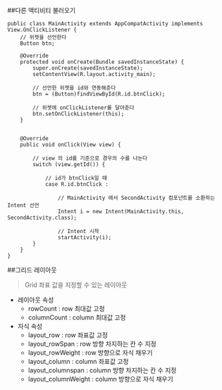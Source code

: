 ##다른 액티비티 불러오기

```
public class MainActivity extends AppCompatActivity implements View.OnClickListener {
	// 위젯을 선언한다
    Button btn;

    @Override
    protected void onCreate(Bundle savedInstanceState) {
        super.onCreate(savedInstanceState);
        setContentView(R.layout.activity_main);

		// 선언한 위젯을 id와 연동해준다
        btn = (Button)findViewById(R.id.btnClick);

        // 위젯에 onClickListener를 달아준다
        btn.setOnClickListener(this);
    }


    @Override
    public void onClick(View view) {

    	// view 의 id를 기준으로 경우의 수를 나눈다
        switch (view.getId()) {

        	// id가 btnClick일 때
            case R.id.btnClick :

            	// MainActivity 에서 SecondActivity 컴포넌트를 소환하는 Intent 선언
                Intent i = new Intent(MainActivity.this, SecondActivity.class);
                
                // Intent 시작
                startActivity(i);
        }
    }
}
```

##그리드 레이아웃
> Grid 좌표 값을 지정할 수 있는 레이아웃

- 레이아웃 속성
	- rowCount : row 최대값 고정
	- columnCount : column 최대값 고정
- 자식 속성
	- layout_row : row 좌표값 고정
	- layout_rowSpan : row 방향 차지하는 칸 수 지정
	- layout_rowWeight : row 방향으로 자식 채우기
	- layout_column : column 좌표값 고정
	- layout_columnspan : column 방향 차지하는 칸 수 지정
	- layout_columnWeight : column 방향으로 자식 채우기

